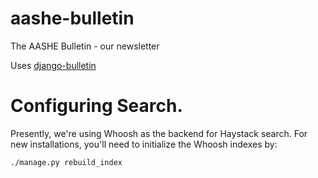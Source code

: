 # aashe-bulletin
The AASHE Bulletin - our newsletter

Uses [django-bulletin](http://github.com/aashe/django-bulletin)

# Configuring Search.

Presently, we're using Whoosh as the backend for Haystack search.
For new installations, you'll need to initialize the Whoosh indexes
by:

    ./manage.py rebuild_index
